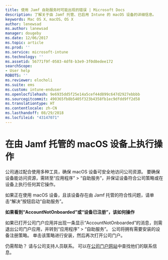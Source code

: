 ```yaml
---
title: 使用 Jamf 自助服务时可能出现的错误 | Microsoft Docs
description: 了解关于由 Jamf 托管、已启用 Intune 的 macOS 设备的详细信息。
keywords: Mac OS X、macOS、OS X
author: lenewsad
ms.author: lanewsad
manager: dougeby
ms.date: 12/06/2017
ms.topic: article
ms.prod: ''
ms.service: microsoft-intune
ms.technology: ''
ms.assetid: 56771f9f-0583-4df8-b3e9-3f0d8edee172
searchScope:
- User help
ROBOTS: ''
ms.reviewer: elocholi
ms.suite: ems
ms.custom: intune-enduser
ms.openlocfilehash: 9e6935dd5f25e14a5cef44d899c647d2927ebbbb
ms.sourcegitcommit: 490365fb8b5405f323b4358fb1ec9dfdd9ff2d58
ms.translationtype: HT
ms.contentlocale: zh-CN
ms.lasthandoff: 08/29/2018
ms.locfileid: "43147071"
---
```

# <a name="performing-actions-on-a-macos-device-managed-by-jamf"></a>在由 Jamf 托管的 macOS 设备上执行操作

公司通过配合使用多种工具，确保 macOS 设备可安全地访问公司资源。 要确保设备能访问资源，需转至“应用程序” > “自助服务”，并保证设备符合公司策略或在设备上执行任何其它操作。

如果正在使用 macOS 设备，且该设备存在由 Jamf 托管的符合性问题，请单击“解决”按钮启动“自助服务”。

__如果看到“AccountNotOnboarded”或“设备已注册”，该如何操作__

如果已打开公司门户应用并出现一条显示“AccountNotOnboarded”的消息，则需退出公司门户应用，并转到“应用程序” > “自助服务”。 公司将拥有需要安装的设备注册策略。 单击该策略进行安装，然后再次打开公司门户。

仍需帮助？ 请与公司支持人员联系。 可以在[公司门户网站](https://go.microsoft.com/fwlink/?linkid=2010980)中查找他们的联系信息。
